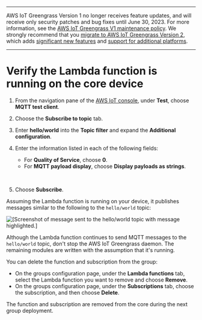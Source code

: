 --------

AWS IoT Greengrass Version 1 no longer receives feature updates, and will receive only security patches and bug fixes until June 30, 2023\. For more information, see the [AWS IoT Greengrass V1 maintenance policy](https://docs.aws.amazon.com/greengrass/v1/developerguide/maintenance-policy.html)\. We strongly recommend that you [migrate to AWS IoT Greengrass Version 2](https://docs.aws.amazon.com/greengrass/v2/developerguide/move-from-v1.html), which adds [significant new features](https://docs.aws.amazon.com/greengrass/v2/developerguide/greengrass-v2-whats-new.html) and [support for additional platforms](https://docs.aws.amazon.com/greengrass/v2/developerguide/operating-system-feature-support-matrix.html)\.

--------

# Verify the Lambda function is running on the core device<a name="lambda-check"></a>

1. From the navigation pane of the [AWS IoT console](https://console.aws.amazon.com/iot/), under **Test**, choose **MQTT test client**\.

1. Choose the **Subscribe to topic** tab\.

1. Enter **hello/world** into the **Topic filter** and expand the **Additional configuration**\.

1. Enter the information listed in each of the following fields:
   + For **Quality of Service**, choose **0**\.
   + For **MQTT payload display**, choose **Display payloads as strings**\.

    

1. Choose **Subscribe**\.

Assuming the Lambda function is running on your device, it publishes messages similar to the following to the `hello/world` topic:

![\[Screenshot of message sent to the hello/world topic with message highlighted.\]](http://docs.aws.amazon.com/greengrass/v1/developerguide/images/gg-get-started-045.png)

Although the Lambda function continues to send MQTT messages to the `hello/world` topic, don't stop the AWS IoT Greengrass daemon\. The remaining modules are written with the assumption that it's running\.

You can delete the function and subscription from the group:
+ On the groups configuration page, under the **Lambda functions** tab, select the Lambda function you want to remove and choose **Remove**\.
+ On the groups configuration page, under the **Subscriptions** tab, choose the subscription, and then choose **Delete**\.

The function and subscription are removed from the core during the next group deployment\.